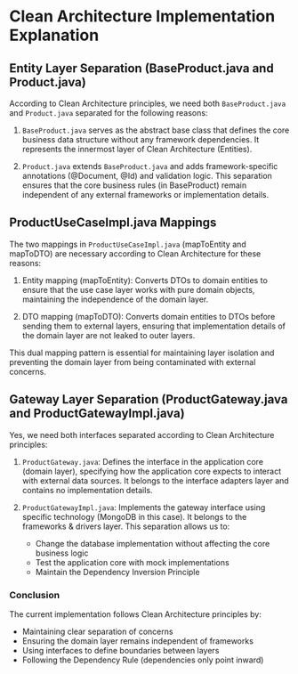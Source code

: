 # Clean Architecture Implementation Explanation

## Entity Layer Separation (BaseProduct.java and Product.java)

According to Clean Architecture principles, we need both `BaseProduct.java` and `Product.java` separated for the following reasons:

1. `BaseProduct.java` serves as the abstract base class that defines the core business data structure without any framework dependencies. It represents the innermost layer of Clean Architecture (Entities).

2. `Product.java` extends `BaseProduct.java` and adds framework-specific annotations (@Document, @Id) and validation logic. This separation ensures that the core business rules (in BaseProduct) remain independent of any external frameworks or implementation details.

## ProductUseCaseImpl.java Mappings

The two mappings in `ProductUseCaseImpl.java` (mapToEntity and mapToDTO) are necessary according to Clean Architecture for these reasons:

1. Entity mapping (mapToEntity): Converts DTOs to domain entities to ensure that the use case layer works with pure domain objects, maintaining the independence of the domain layer.

2. DTO mapping (mapToDTO): Converts domain entities to DTOs before sending them to external layers, ensuring that implementation details of the domain layer are not leaked to outer layers.

This dual mapping pattern is essential for maintaining layer isolation and preventing the domain layer from being contaminated with external concerns.

## Gateway Layer Separation (ProductGateway.java and ProductGatewayImpl.java)

Yes, we need both interfaces separated according to Clean Architecture principles:

1. `ProductGateway.java`: Defines the interface in the application core (domain layer), specifying how the application core expects to interact with external data sources. It belongs to the interface adapters layer and contains no implementation details.

2. `ProductGatewayImpl.java`: Implements the gateway interface using specific technology (MongoDB in this case). It belongs to the frameworks & drivers layer. This separation allows us to:
   - Change the database implementation without affecting the core business logic
   - Test the application core with mock implementations
   - Maintain the Dependency Inversion Principle

### Conclusion

The current implementation follows Clean Architecture principles by:
- Maintaining clear separation of concerns
- Ensuring the domain layer remains independent of frameworks
- Using interfaces to define boundaries between layers
- Following the Dependency Rule (dependencies only point inward)